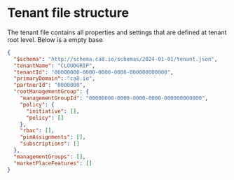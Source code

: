 # Tenant file structure

The tenant file contains all properties and settings that are defined at tenant root level. Below is a empty base

```json
{
  "$schema": "http://schema.ca8.io/schemas/2024-01-01/tenant.json",
  "tenantName": "CLOUDGRIP",
  "tenantId": "00000000-0000-0000-0000-000000000000",
  "primaryDomain": "ca8.io",
  "partnerId": "0000000",
  "rootManagementGroup": {
    "managementGroupId": "00000000-0000-0000-0000-000000000000",
    "policy": {
      "initiative": [],
      "policy": []
    },
    "rbac": [],
    "pimAssignments": [],
    "subscriptions": []
  },
  "managementGroups": [],
  "marketPlaceFeatures": []
}
```
